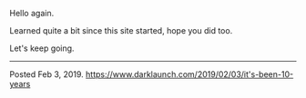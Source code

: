 Hello again.

Learned quite a bit since this site started, hope you did too.

Let's keep going.

---

Posted Feb 3, 2019.
https://www.darklaunch.com/2019/02/03/it's-been-10-years